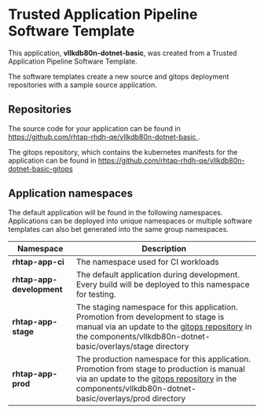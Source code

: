 # Trusted Application Pipeline Software Template

This application, **vllkdb80n-dotnet-basic**, was created from a Trusted Application Pipeline Software Template.

The software templates create a new source and gitops deployment repositories with a sample source application. 

## Repositories

The source code for your application can be found in [https://github.com/rhtap-rhdh-qe/vllkdb80n-dotnet-basic ](https://github.com/rhtap-rhdh-qe/vllkdb80n-dotnet-basic ).
 
The gitops repository, which contains the kubernetes manifests for the application can be found in 
[https://github.com/rhtap-rhdh-qe/vllkdb80n-dotnet-basic-gitops ](https://github.com/rhtap-rhdh-qe/vllkdb80n-dotnet-basic-gitops ) 

## Application namespaces 

The default application will be found in the following namespaces. Applications can be deployed into unique namespaces or multiple software templates can also bet generated into the same group namespaces.  

|  Namespace   |  Description   |  
| -------- | -------- |
| **rhtap-app-ci** | The namespace used for CI workloads |
| **rhtap-app-development** | The default application during development. Every build will be deployed to this namespace for testing. |
| **rhtap-app-stage** | The staging namespace for this application. Promotion from development to stage is manual via an update to the [gitops repository](https://github.com/rhtap-rhdh-qe/vllkdb80n-dotnet-basic-gitops ) in the components/vllkdb80n-dotnet-basic/overlays/stage directory |
| **rhtap-app-prod** | The production namespace for this application. Promotion from stage to production is manual via an update to the [gitops repository](https://github.com/rhtap-rhdh-qe/vllkdb80n-dotnet-basic-gitops ) in the components/vllkdb80n-dotnet-basic/overlays/prod directory |